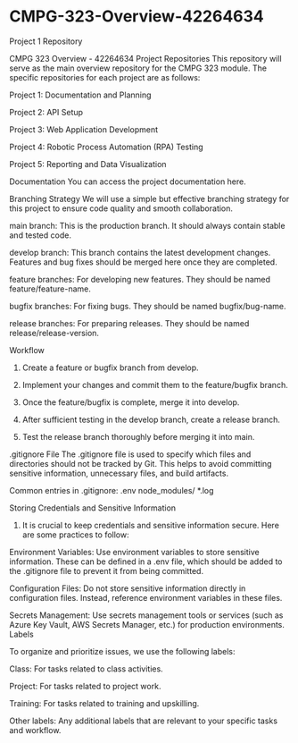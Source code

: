 # CMPG-323-Overview-42264634
Project 1 Repository


CMPG 323 Overview - 42264634
Project Repositories
This repository will serve as the main overview repository for the CMPG 323 module. The specific repositories for each project are as follows:

Project 1: Documentation and Planning

Project 2: API Setup

Project 3: Web Application Development

Project 4: Robotic Process Automation (RPA) Testing

Project 5: Reporting and Data Visualization

Documentation
You can access the project documentation here.

Branching Strategy
We will use a simple but effective branching strategy for this project to ensure code quality and smooth collaboration.

main branch: This is the production branch. It should always contain stable and tested code.

develop branch: This branch contains the latest development changes. Features and bug fixes should be merged here once they are completed.

feature branches: For developing new features. They should be named feature/feature-name.

bugfix branches: For fixing bugs. They should be named bugfix/bug-name.

release branches: For preparing releases. They should be named release/release-version.

Workflow

1. Create a feature or bugfix branch from develop.

2. Implement your changes and commit them to the feature/bugfix branch.

3. Once the feature/bugfix is complete, merge it into develop.

4. After sufficient testing in the develop branch, create a release branch.

5. Test the release branch thoroughly before merging it into main.

.gitignore File
The .gitignore file is used to specify which files and directories should not be tracked by Git. This helps to avoid committing sensitive information, unnecessary files, and build artifacts.

Common entries in .gitignore:
.env
node_modules/
*.log


Storing Credentials and Sensitive Information

1. It is crucial to keep credentials and sensitive information secure. Here are some practices to follow:

Environment Variables: Use environment variables to store sensitive information. These can be defined in a .env file, which should be added to the .gitignore file to prevent it from being committed.

Configuration Files: Do not store sensitive information directly in configuration files. Instead, reference environment variables in these files.

Secrets Management: Use secrets management tools or services (such as Azure Key Vault, AWS Secrets Manager, etc.) for production environments.
Labels


To organize and prioritize issues, we use the following labels:

Class: For tasks related to class activities.

Project: For tasks related to project work.

Training: For tasks related to training and upskilling.

Other labels: Any additional labels that are relevant to your specific tasks and workflow.
